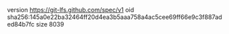 version https://git-lfs.github.com/spec/v1
oid sha256:145a0e22ba32464ff20d4ea3b5aaa758a4ac5cee69ff66e9c3f887aded84b7fc
size 8039

